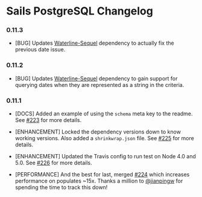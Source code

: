 # Sails PostgreSQL Changelog

### 0.11.3

* [BUG] Updates [Waterline-Sequel](https://github.com/balderdashy/waterline-sequel) dependency to actually fix the previous date issue.

### 0.11.2

* [BUG] Updates [Waterline-Sequel](https://github.com/balderdashy/waterline-sequel) dependency to gain support for querying dates when they are represented as a string in the criteria.

### 0.11.1

* [DOCS] Added an example of using the `schema` meta key to the readme. See [#223](https://github.com/balderdashy/sails-postgresql/pull/223) for more details.

* [ENHANCEMENT] Locked the dependency versions down to know working versions. Also added a `shrinkwrap.json` file. See [#225](https://github.com/balderdashy/sails-postgresql/pull/225) for more details.

* [ENHANCEMENT] Updated the Travis config to run test on Node 4.0 and 5.0. See [#226](https://github.com/balderdashy/sails-postgresql/pull/226) for more details.

* [PERFORMANCE] And the best for last, merged [#224](https://github.com/balderdashy/sails-postgresql/pull/224) which increases performance on populates ~15x. Thanks a million to [@jianpingw](https://github.com/jianpingw) for spending the time to track this down!

